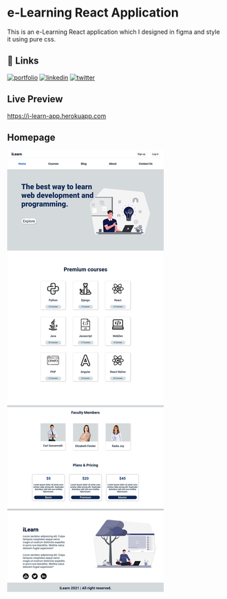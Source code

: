 
# e-Learning React Application

This is an e-Learning React application which I designed in figma and style it using pure css.


## 🔗 Links
[![portfolio](https://img.shields.io/badge/my_portfolio-000?style=for-the-badge&logo=ko-fi&logoColor=white)](hhttps://i-learn-app.herokuapp.com)
[![linkedin](https://img.shields.io/badge/linkedin-0A66C2?style=for-the-badge&logo=linkedin&logoColor=white)](https://www.linkedin.com/in/sailendrachettri/)
[![twitter](https://img.shields.io/badge/twitter-1DA1F2?style=for-the-badge&logo=twitter&logoColor=white)](https://twitter.com/sailendrchettri)

  
## Live Preview

https://i-learn-app.herokuapp.com

  
## Homepage

![App Screenshot](https://github.com/sailendrachettri/e-learning/blob/main/src/img/versions/i-learn%20app.png)